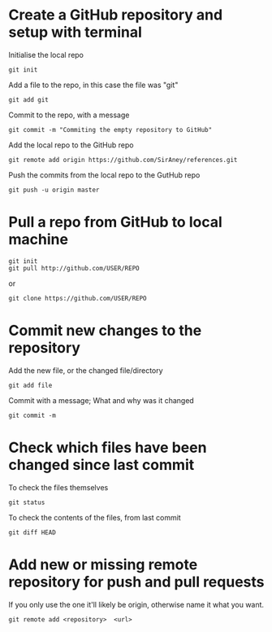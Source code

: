 # Create a GitHub repository and setup with terminal

Initialise the local repo

    git init

Add a file to the repo, in this case the file was "git"

    git add git

Commit to the repo, with a message

    git commit -m "Commiting the empty repository to GitHub"

Add the local repo to the GitHub repo

    git remote add origin https://github.com/SirAney/references.git

Push the commits from the local repo to the GutHub repo

    git push -u origin master

# Pull a repo from GitHub to local machine

    git init
    git pull http://github.com/USER/REPO

or

    git clone https://github.com/USER/REPO

# Commit new changes to the repository

Add the new file, or the changed file/directory

    git add file

Commit with a message; What and why was it changed

    git commit -m 

# Check which files have been changed since last commit

To check the files themselves

    git status

To check the contents of the files, from last commit

    git diff HEAD

# Add new or missing remote repository for push and pull requests

If you only use the one it'll likely be origin, otherwise name it what you want.

    git remote add <repository>  <url>
